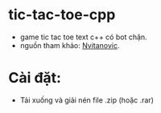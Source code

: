 # tic-tac-toe-cpp
<ul>
<li>game tic tac toe text c++ có bot chặn.</li>
<li>nguồn tham khảo: <a href="https://www.youtube.com/watch?v=xwwl8TgkwgU">Nvitanovic</a>.</li>
</ul>
<h1>Cài đặt:</h1>
<ul>
<li>Tải xuống và giải nén file .zip (hoặc .rar)</li>
</ul>
